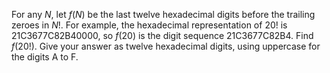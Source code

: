 For any $N$, let $f(N)$ be the last twelve hexadecimal digits before the trailing zeroes in $N!$.
For example, the hexadecimal representation of $20!$ is 21C3677C82B40000,
so $f(20)$ is the digit sequence 21C3677C82B4.
Find $f(20!)$. Give your answer as twelve hexadecimal digits, using uppercase for the digits A to F.